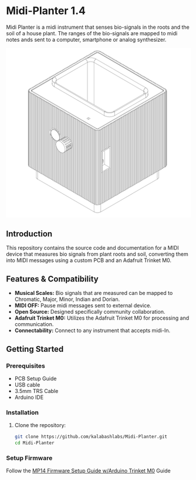 # Midi-Planter 1.4
Midi Planter is a midi instrument that senses bio-signals in the roots and the soil of a house plant. The ranges of the bio-signals are mapped to midi notes ands sent to a computer, smartphone or analog synthesizer. 

![Sketch of Midi-Planter](assets/3D_drawing.png)

## Introduction
This repository contains the source code and documentation for a MIDI device that measures bio signals from plant roots and soil, converting them into MIDI messages using a custom PCB and an Adafruit Trinket M0.

## Features & Compatibility
- **Musical Scales:** Bio signals that are measured can be mapped to Chromatic, Major, Minor, Indian and Dorian.
- **MIDI OFF:** Pause midi messages sent to external device.
- **Open Source:** Designed specifically community collaboration.
- **Adafruit Trinket M0:** Utilizes the Adafruit Trinket M0 for processing and communication.
- **Connectability:** Connect to any instrument that accepts midi-In.  

## Getting Started

### Prerequisites
- PCB Setup Guide
- USB cable
- 3.5mm TRS Cable
- Arduino IDE

### Installation
1. Clone the repository:
   ```sh
   git clone https://github.com/kalabashlabs/Midi-Planter.git
   cd Midi-Planter

### Setup Firmware
Follow the [MP14 Firmware Setup Guide w/Arduino Trinket M0](https://github.com/kalabashlabs/Midi-Planter/tree/9c78c0cd12679d66a3d97c33ffdac4fd24a90cb2/firmware) Guide
